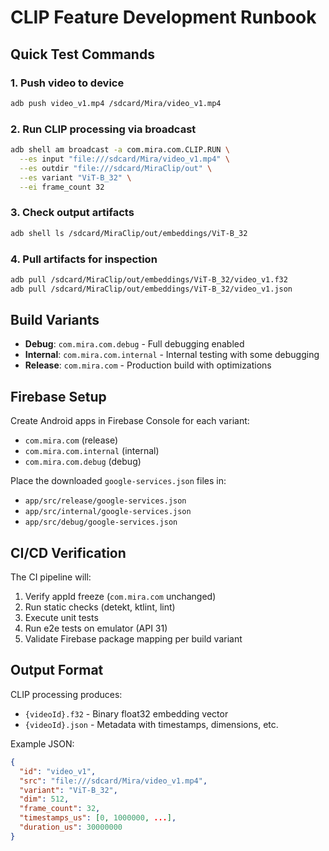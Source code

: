 # CLIP Feature Development Runbook

## Quick Test Commands

### 1. Push video to device
```bash
adb push video_v1.mp4 /sdcard/Mira/video_v1.mp4
```

### 2. Run CLIP processing via broadcast
```bash
adb shell am broadcast -a com.mira.com.CLIP.RUN \
  --es input "file:///sdcard/Mira/video_v1.mp4" \
  --es outdir "file:///sdcard/MiraClip/out" \
  --es variant "ViT-B_32" \
  --ei frame_count 32
```

### 3. Check output artifacts
```bash
adb shell ls /sdcard/MiraClip/out/embeddings/ViT-B_32
```

### 4. Pull artifacts for inspection
```bash
adb pull /sdcard/MiraClip/out/embeddings/ViT-B_32/video_v1.f32
adb pull /sdcard/MiraClip/out/embeddings/ViT-B_32/video_v1.json
```

## Build Variants

- **Debug**: `com.mira.com.debug` - Full debugging enabled
- **Internal**: `com.mira.com.internal` - Internal testing with some debugging
- **Release**: `com.mira.com` - Production build with optimizations

## Firebase Setup

Create Android apps in Firebase Console for each variant:
- `com.mira.com` (release)
- `com.mira.com.internal` (internal)  
- `com.mira.com.debug` (debug)

Place the downloaded `google-services.json` files in:
- `app/src/release/google-services.json`
- `app/src/internal/google-services.json`
- `app/src/debug/google-services.json`

## CI/CD Verification

The CI pipeline will:
1. Verify appId freeze (`com.mira.com` unchanged)
2. Run static checks (detekt, ktlint, lint)
3. Execute unit tests
4. Run e2e tests on emulator (API 31)
5. Validate Firebase package mapping per build variant

## Output Format

CLIP processing produces:
- `{videoId}.f32` - Binary float32 embedding vector
- `{videoId}.json` - Metadata with timestamps, dimensions, etc.

Example JSON:
```json
{
  "id": "video_v1",
  "src": "file:///sdcard/Mira/video_v1.mp4",
  "variant": "ViT-B_32",
  "dim": 512,
  "frame_count": 32,
  "timestamps_us": [0, 1000000, ...],
  "duration_us": 30000000
}
```
